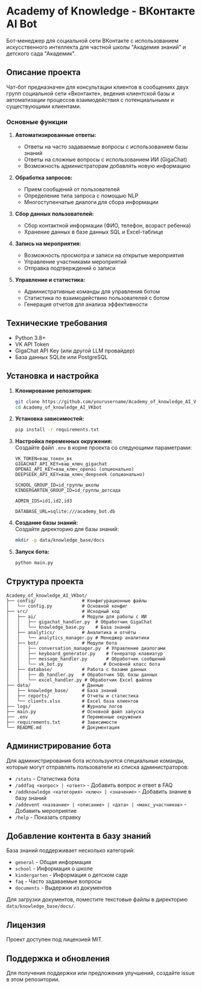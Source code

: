 # Academy of Knowledge - ВКонтакте AI Bot

Бот-менеджер для социальной сети ВКонтакте с использованием искусственного интеллекта для частной школы "Академия знаний" и детского сада "Академик".

## Описание проекта

Чат-бот предназначен для консультации клиентов в сообщениях двух групп социальной сети «Вконтакте», ведения клиентской базы и автоматизации процессов взаимодействия с потенциальными и существующими клиентами.

### Основные функции

1. **Автоматизированные ответы:**
   - Ответы на часто задаваемые вопросы с использованием базы знаний
   - Ответы на сложные вопросы с использованием ИИ (GigaChat)
   - Возможность администраторам добавлять новую информацию

2. **Обработка запросов:**
   - Прием сообщений от пользователей
   - Определение типа запроса с помощью NLP
   - Многоступенчатые диалоги для сбора информации

3. **Сбор данных пользователей:**
   - Сбор контактной информации (ФИО, телефон, возраст ребенка)
   - Хранение данных в базе данных SQL и Excel-таблице

4. **Запись на мероприятия:**
   - Возможность просмотра и записи на открытые мероприятия
   - Управление участниками мероприятий
   - Отправка подтверждений о записи

5. **Управление и статистика:**
   - Административные команды для управления ботом
   - Статистика по взаимодействию пользователей с ботом
   - Генерация отчетов для анализа эффективности

## Технические требования

- Python 3.8+
- VK API Token
- GigaChat API Key (или другой LLM провайдер)
- База данных SQLite или PostgreSQL

## Установка и настройка

1. **Клонирование репозитория:**
   ```bash
   git clone https://github.com/yourusername/Academy_of_knowledge_AI_VKbot.git
   cd Academy_of_knowledge_AI_VKbot
   ```

2. **Установка зависимостей:**
   ```bash
   pip install -r requirements.txt
   ```

3. **Настройка переменных окружения:**  
   Создайте файл `.env` в корне проекта со следующими параметрами:
   ```
   VK_TOKEN=ваш_токен_вк
   GIGACHAT_API_KEY=ваш_ключ_gigachat
   OPENAI_API_KEY=ваш_ключ_openai (опционально)
   DEEPSEEK_API_KEY=ваш_ключ_deepseek (опционально)
   
   SCHOOL_GROUP_ID=id_группы_школы
   KINDERGARTEN_GROUP_ID=id_группы_детсада
   
   ADMIN_IDS=id1,id2,id3
   
   DATABASE_URL=sqlite:///academy_bot.db
   ```

4. **Создание базы знаний:**  
   Создайте директорию для базы знаний:
   ```bash
   mkdir -p data/knowledge_base/docs
   ```

5. **Запуск бота:**
   ```bash
   python main.py
   ```

## Структура проекта

```
Academy_of_knowledge_AI_VKbot/
├── config/                 # Конфигурационные файлы
│   └── config.py           # Основной конфиг
├── src/                    # Исходный код
│   ├── ai/                 # Модули для работы с ИИ
│   │   ├── gigachat_handler.py  # Обработчик GigaChat
│   │   └── knowledge_base.py    # База знаний
│   ├── analytics/          # Аналитика и отчёты
│   │   └── analytics_manager.py # Менеджер аналитики
│   ├── bot/                # Модули бота
│   │   ├── conversation_manager.py  # Управление диалогами
│   │   ├── keyboard_generator.py    # Генератор клавиатур
│   │   ├── message_handler.py       # Обработчик сообщений
│   │   └── vk_bot.py               # Основной класс бота
│   ├── database/           # Работа с базами данных
│   │   ├── db_handler.py   # Обработчик SQL базы данных
│   │   └── excel_handler.py # Обработчик Excel файлов
├── data/                   # Данные
│   ├── knowledge_base/     # База знаний
│   ├── reports/            # Отчеты и статистика
│   └── clients.xlsx        # Excel база клиентов
├── logs/                   # Журналы логов
├── main.py                 # Основной файл запуска
├── .env                    # Переменные окружения
├── requirements.txt        # Зависимости
└── README.md               # Документация
```

## Администрирование бота

Для администрирования бота используются специальные команды, которые могут отправлять пользователи из списка администраторов:

- `/stats` - Статистика бота
- `/addfaq <вопрос> | <ответ>` - Добавить вопрос и ответ в FAQ
- `/addknowledge <категория> <ключ> | <значение>` - Добавить знание в базу знаний
- `/addevent <название> | <описание> | <дата> | <макс_участников>` - Добавить мероприятие
- `/help` - Показать справку

## Добавление контента в базу знаний

База знаний поддерживает несколько категорий:
- `general` - Общая информация
- `school` - Информация о школе
- `kindergarten` - Информация о детском саде
- `faq` - Часто задаваемые вопросы
- `documents` - Выдержки из документов

Для загрузки документов, поместите текстовые файлы в директорию `data/knowledge_base/docs/`.

## Лицензия

Проект доступен под лицензией MIT.

## Поддержка и обновления

Для получения поддержки или предложения улучшений, создайте issue в этом репозитории. 